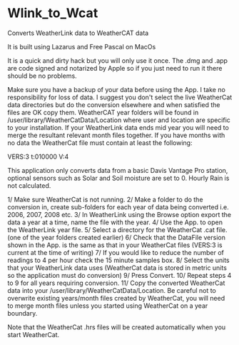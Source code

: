 # Wlink_to_Wcat
Converts WeatherLink data to WeatherCAT data

It is built using Lazarus and Free Pascal on MacOs

It is a quick and dirty hack but you will only use it once. The .dmg and .app are code signed and notarized by Apple so if you just need to run it there should be no problems.

Make sure you have a backup of your data before using the App. I take no responsibility for loss of data. I suggest you don't select the live WeatherCat data directories but do the conversion elsewhere and when satisfied the files are OK copy them. WeatherCAT year folders will be found in /user/library/WeatherCatData/Location where user and location are specific to your installation. If your WeatherLink data ends mid year you will need to merge the resultant relevant month files together.
If you have months with no data the WeatherCat file must contain at least the following:

VERS:3
t:010000 V:4

This application only converts data from a basic Davis Vantage Pro station, optional sensors such as Solar and Soil moisture are set to 0. Hourly Rain is not calculated.

1/ Make sure WeatherCat is not running.
2/ Make a folder to do the conversion in, create sub-folders for each year of data being converted i.e. 2006, 2007, 2008 etc.
3/ In WeatherLink using the Browse option export the data a year at a time, name the file with the year.
4/ Use the App. to open the WeatherLink year file.
5/ Select a directory for the WeatherCat .cat file. (one of the year folders created earlier)
6/ Check that the DataFile version shown in the App. is the same as that in your WeatherCat files (VERS:3 is current at the time of writing)
7/ If you would like to reduce the number of readings to 4 per hour check the 15 minute samples box.
8/ Select the units that your WeatherLink data uses (WeatherCat data is stored in metric units so the application must do conversion)
9/ Press Convert.
10/ Repeat steps 4 to 9 for all years requiring conversion.
11/ Copy the converted WeatherCat data into your /user/library/WeatherCatData/Location. Be careful not to overwrite existing years/month files created by WeatherCat, you will need to merge month files unless you started using WeatherCat on a year boundary.

Note that the WeatherCat .hrs files will be created automatically when you start WeatherCat.
